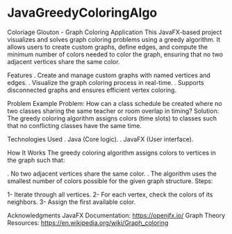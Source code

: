 ﻿# JavaGreedyColoringAlgo
Coloriage Glouton - Graph Coloring Application
  This JavaFX-based project visualizes and solves graph coloring problems using a greedy algorithm. 
  It allows users to create custom graphs, define edges, and compute the minimum number of colors needed to color the graph, ensuring that no two adjacent vertices share the same color.

Features
. Create and manage custom graphs with named vertices and edges.
. Visualize the graph coloring process in real-time.
. Supports disconnected graphs and ensures efficient vertex coloring.

Problem Example
  Problem: How can a class schedule be created where no two classes sharing the same teacher or room overlap in timing?
Solution: The greedy coloring algorithm assigns colors (time slots) to classes such that no conflicting classes have the same time.

Technologies Used
. Java (Core logic).
. JavaFX (User interface).


How It Works
 The greedy coloring algorithm assigns colors to vertices in the graph such that:

  . No two adjacent vertices share the same color.
  . The algorithm uses the smallest number of colors possible for the given graph structure.
Steps:

  1- Iterate through all vertices.
  2- For each vertex, check the colors of its neighbors.
  3- Assign the first available color.

Acknowledgments
  JavaFX Documentation: https://openjfx.io/
  Graph Theory Resources: https://en.wikipedia.org/wiki/Graph_coloring
